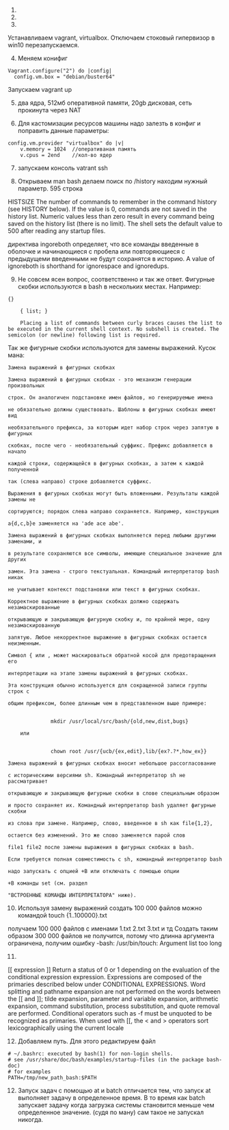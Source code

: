 1.
2. 
3.

Устанавливаем vagrant, virtualbox. Отключаем стоковый гипервизор в win10 перезапускаемся.

4. Меняем конифиг 
```
Vagrant.configure("2") do |config|
  config.vm.box = "debian/buster64"
```
  
Запускаем vagrant up

5. два ядра, 512мб оперативной памяти, 20gb дисковая, сеть прокинута через NAT

6. Для кастомизации ресурсов машины надо залезть в конфиг и поправить данные параметры:
```
config.vm.provider "virtualbox" do |v|  
	v.memory = 1024  //оперативаная память
	v.cpus = 2end	 //кол-во ядер
```

7. запускаем консоль vatrant ssh

8. Открываем man bash делаем поиск по /history находим нужный параметр. 595 строка

HISTSIZE
The  number of commands to remember in the command history (see HISTORY below).
If the value is 0, commands are not saved in the history list.
Numeric values less than zero result in every command being saved on the history list (there is no limit).
The shell sets the default value to 500 after reading any startup files.

директива ingoreboth определяет, что все команды введенные в оболочке и начинающиеся с пробела или повторяющиеся с предыдущеми введенными не будут сохранятся в историю.
A value of ignoreboth is shorthand for ignorespace and ignoredups.

9. Не совсем ясен вопрос, соответственно и так же ответ. Фигурные скобки используются в bash в нескольких местах. Например:
```
{}

    { list; }

    Placing a list of commands between curly braces causes the list to be executed in the current shell context. No subshell is created. The semicolon (or newline) following list is required. 
```
Так же фигурные скобки используются для замены выражений. Кусок мана:
```
Замена выражений в фигурных скобках

Замена выражений в фигурных скобках - это механизм генерации произвольных

строк. Он аналогичен подстановке имен файлов, но генерируемые имена

не обязательно должны существовать. Шаблоны в фигурных скобках имеют вид

необязательного префикса, за которым идет набор строк через запятую в фигурных

скобках, после чего - необязательный суффикс. Префикс добавляется в начало

каждой строки, содержащейся в фигурных скобках, а затем к каждой полученной

так (слева направо) строке добавляется суффикс.

Выражения в фигурных скобках могут быть вложенными. Результаты каждой замены не

сортируются; порядок слева направо сохраняется. Например, конструкция

a{d,c,b}e заменяется на 'ade ace abe'.

Замена выражений в фигурных скобках выполняется перед любыми другими заменами, и

в результате сохраняются все символы, имеющие специальное значение для других

замен. Эта замена - строго текстуальная. Командный интерпретатор bash никак

не учитывает контекст подстановки или текст в фигурных скобках.

Корректное выражение в фигурных скобках должно содержать незамаскированные

открывающую и закрывающую фигурную скобку и, по крайней мере, одну незамаскированную

запятую. Любое некорректное выражение в фигурных скобках остается неизменным.

Символ { или , может маскироваться обратной косой для предотвращения его

интерпретации на этапе замены выражений в фигурных скобках.

Эта конструкция обычно используется для сокращенной записи группы строк с

общим префиксом, более длинным чем в представленном выше примере:


              mkdir /usr/local/src/bash/{old,new,dist,bugs}

    или


              chown root /usr/{ucb/{ex,edit},lib/{ex?.?*,how_ex}}

Замена выражений в фигурных скобках вносит небольшое рассогласование

с историческими версиями sh. Командный интерпретатор sh не рассматривает

открывающую и закрывающую фигурные скобки в слове специальным образом

и просто сохраняет их. Командный интерпретатор bash удаляет фигурные скобки

из слова при замене. Например, слово, введенное в sh как file{1,2},

остается без изменений. Это же слово заменяется парой слов

file1 file2 после замены выражения в фигурных скобках в bash.

Если требуется полная совместимость с sh, командный интерпретатор bash

надо запускать с опцией +B или отключать с помощью опции

+B команды set (см. раздел

"ВСТРОЕННЫЕ КОМАНДЫ ИНТЕРПРЕТАТОРА" ниже). 
```

10. Используя замену выражений создать 100 000 файлов можно командой
touch {1..100000}.txt 

получаем 100 000 файлов с именами 1.txt 2.txt 3.txt и тд
Создать таким образом 300 000 файлов не получится, потому что длинна аргумента ограничена, получим ошибку 
-bash: /usr/bin/touch: Argument list too long 

11. 
 [[ expression ]]
 Return  a  status  of 0 or 1 depending on the evaluation of the conditional expression expression.
 Expressions are composed of the primaries described below under CONDITIONAL EXPRESSIONS.
 Word splitting and pathname expansion are not performed on the words between the [[ and ]];
 tilde expansion, parameter and variable expansion, arithmetic expansion, command substitution, process substitution, and  quote  removal  are  performed.
 Conditional operators such as -f must be unquoted to be recognized as primaries.
 When used with [[, the < and > operators sort lexicographically using the current locale
 
 12. Добавляем путь. Для этого редактируем файл
 ```
 # ~/.bashrc: executed by bash(1) for non-login shells.
 # see /usr/share/doc/bash/examples/startup-files (in the package bash-doc)
 # for examples
 PATH=/tmp/new_path_bash:$PATH
 ```
 
 
 12. Запуск задач с помощью at и batch отличается тем, что запуск at выполняет задачу в определенное время. В то время как batch запускает задачу когда загрузка системы становится меньше чем определенное значение. (судя по ману) сам такое не запускал никогда.
 
 